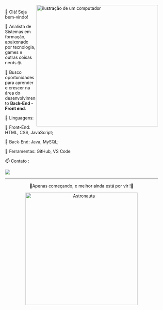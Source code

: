 <img src="https://cdn-icons-png.flaticon.com/512/3344/3344322.png" alt="ilustração de um computador" min-width="400px" max-width="400px" width="400px" align="right">

<p align="left"> 
👋 Olá! Seja bem-vindo!

🚀 Analista de Sistemas em formação, apaixonado por tecnologia, games e outras coisas nerds 🤓.  

🎯 Busco oportunidades para aprender e crescer na área do desenvolvimento **Back-End - Front end**.  
</p>

<p align="left">
  🦄 Linguagens:
  <p align="left">
  🔹 Front-End: HTML, CSS, JavaScript;
  </p>
  <p align="left">
  🔹 Back-End: Java, MySQL;
  </p>
</p>

<p align="left">
  💼 Ferramentas: GitHub, VS Code 
</p>

<div style="display: inline_block" align="center">
  
<p align="left">
📫 Contato :
</p>
<div align="left"> 
  <a href="https://www.linkedin.com/in/jo%C3%A3o-pedro-castro-da-silva/" target="_blank"><img src="https://img.shields.io/badge/-LinkedIn-%230077B5?style=for-the-badge&logo=linkedin&logoColor=white" target="_blank"></a>
</div>

---
<p align="center">
  🔋Apenas começando, o melhor ainda está por vir !🔋
</p>
 <div align="center">
   <a href="https://github.com/JoaoPedroCastro13t">
</div>
     
<div align="center">
<img src="https://goadmedia.com.br/wp-content/uploads/2017/12/Gif-capa-1440x450.gif" alt="Astronauta" min-width="370px" max-width="370px" width="370px" 
</div>
